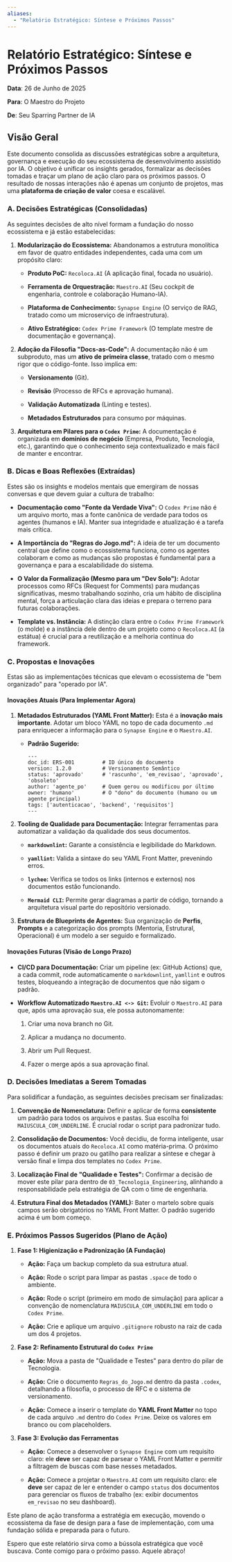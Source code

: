 ```yaml
---
aliases:
  - "Relatório Estratégico: Síntese e Próximos Passos"
---
```

# Relatório Estratégico: Síntese e Próximos Passos

**Data**: 26 de Junho de 2025

**Para**: O Maestro do Projeto

**De**: Seu Sparring Partner de IA

## Visão Geral

Este documento consolida as discussões estratégicas sobre a arquitetura, governança e execução do seu ecossistema de desenvolvimento assistido por IA. O objetivo é unificar os insights gerados, formalizar as decisões tomadas e traçar um plano de ação claro para os próximos passos. O resultado de nossas interações não é apenas um conjunto de projetos, mas uma **plataforma de criação de valor** coesa e escalável.

### A. Decisões Estratégicas (Consolidadas)

As seguintes decisões de alto nível formam a fundação do nosso ecossistema e já estão estabelecidas:

1. **Modularização do Ecossistema:** Abandonamos a estrutura monolítica em favor de quatro entidades independentes, cada uma com um propósito claro:
    
    - **Produto PoC:** `Recoloca.AI` (A aplicação final, focada no usuário).
        
    - **Ferramenta de Orquestração:** `Maestro.AI` (Seu cockpit de engenharia, controle e colaboração Humano-IA).
        
    - **Plataforma de Conhecimento:** `Synapse Engine` (O serviço de RAG, tratado como um microserviço de infraestrutura).
        
    - **Ativo Estratégico:** `Codex Prime Framework` (O template mestre de documentação e governança).
        
2. **Adoção da Filosofia "Docs-as-Code":** A documentação não é um subproduto, mas um **ativo de primeira classe**, tratado com o mesmo rigor que o código-fonte. Isso implica em:
    
    - **Versionamento** (Git).
        
    - **Revisão** (Processo de RFCs e aprovação humana).
        
    - **Validação Automatizada** (Linting e testes).
        
    - **Metadados Estruturados** para consumo por máquinas.
        
3. **Arquitetura em Pilares para o `Codex Prime`:** A documentação é organizada em **domínios de negócio** (Empresa, Produto, Tecnologia, etc.), garantindo que o conhecimento seja contextualizado e mais fácil de manter e encontrar.
    

### B. Dicas e Boas Reflexões (Extraídas)

Estes são os insights e modelos mentais que emergiram de nossas conversas e que devem guiar a cultura de trabalho:

- **Documentação como "Fonte da Verdade Viva":** O `Codex Prime` não é um arquivo morto, mas a fonte canônica de verdade para todos os agentes (humanos e IA). Manter sua integridade e atualização é a tarefa mais crítica.
    
- **A Importância do "Regras do Jogo.md":** A ideia de ter um documento central que define como o ecossistema funciona, como os agentes colaboram e como as mudanças são propostas é fundamental para a governança e para a escalabilidade do sistema.
    
- **O Valor da Formalização (Mesmo para um "Dev Solo"):** Adotar processos como RFCs (Request for Comments) para mudanças significativas, mesmo trabalhando sozinho, cria um hábito de disciplina mental, força a articulação clara das ideias e prepara o terreno para futuras colaborações.
    
- **Template vs. Instância:** A distinção clara entre o `Codex Prime Framework` (o molde) e a instância dele dentro de um projeto como o `Recoloca.AI` (a estátua) é crucial para a reutilização e a melhoria contínua do framework.
    

### C. Propostas e Inovações

Estas são as implementações técnicas que elevam o ecossistema de "bem organizado" para "operado por IA".

#### Inovações Atuais (Para Implementar Agora)

1. **Metadados Estruturados (YAML Front Matter):** Esta é a **inovação mais importante**. Adotar um bloco YAML no topo de cada documento `.md` para enriquecer a informação para o `Synapse Engine` e o `Maestro.AI`.
    
    - **Padrão Sugerido:**
        
        ```
        ---
        doc_id: ERS-001         # ID único do documento
        version: 1.2.0          # Versionamento Semântico
        status: 'aprovado'      # 'rascunho', 'em_revisao', 'aprovado', 'obsoleto'
        author: 'agente_po'     # Quem gerou ou modificou por último
        owner: 'humano'         # O "dono" do documento (humano ou um agente principal)
        tags: ['autenticacao', 'backend', 'requisitos']
        ---
        ```
        
2. **Tooling de Qualidade para Documentação:** Integrar ferramentas para automatizar a validação da qualidade dos seus documentos.
    
    - **`markdownlint`:** Garante a consistência e legibilidade do Markdown.
        
    - **`yamllint`:** Valida a sintaxe do seu YAML Front Matter, prevenindo erros.
        
    - **`lychee`:** Verifica se todos os links (internos e externos) nos documentos estão funcionando.
        
    - **`Mermaid CLI`:** Permite gerar diagramas a partir de código, tornando a arquitetura visual parte do repositório versionado.
        
3. **Estrutura de Blueprints de Agentes:** Sua organização de **Perfis**, **Prompts** e a categorização dos prompts (Mentoria, Estrutural, Operacional) é um modelo a ser seguido e formalizado.
    

#### Inovações Futuras (Visão de Longo Prazo)

- **CI/CD para Documentação:** Criar um pipeline (ex: GitHub Actions) que, a cada commit, rode automaticamente o `markdownlint`, `yamllint` e outros testes, bloqueando a integração de documentos que não sigam o padrão.
    
- **Workflow Automatizado `Maestro.AI <-> Git`:** Evoluir o `Maestro.AI` para que, após uma aprovação sua, ele possa autonomamente:
    
    1. Criar uma nova branch no Git.
        
    2. Aplicar a mudança no documento.
        
    3. Abrir um Pull Request.
        
    4. Fazer o merge após a sua aprovação final.
        

### D. Decisões Imediatas a Serem Tomadas

Para solidificar a fundação, as seguintes decisões precisam ser finalizadas:

1. **Convenção de Nomenclatura:** Definir e aplicar de forma **consistente** um padrão para todos os arquivos e pastas. Sua escolha foi `MAIUSCULA_COM_UNDERLINE`. É crucial rodar o script para padronizar tudo.
    
2. **Consolidação de Documentos:** Você decidiu, de forma inteligente, usar os documentos atuais do `Recoloca.AI` como matéria-prima. O próximo passo é definir um prazo ou gatilho para realizar a síntese e chegar à versão final e limpa dos templates no `Codex Prime`.
    
3. **Localização Final de "Qualidade e Testes":** Confirmar a decisão de mover este pilar para dentro de `03_Tecnologia_Engineering`, alinhando a responsabilidade pela estratégia de QA com o time de engenharia.
    
4. **Estrutura Final dos Metadados (YAML):** Bater o martelo sobre quais campos serão obrigatórios no YAML Front Matter. O padrão sugerido acima é um bom começo.
    

### E. Próximos Passos Sugeridos (Plano de Ação)

1. **Fase 1: Higienização e Padronização (A Fundação)**
    
    - **Ação:** Faça um backup completo da sua estrutura atual.
        
    - **Ação:** Rode o script para limpar as pastas `.space` de todo o ambiente.
        
    - **Ação:** Rode o script (primeiro em modo de simulação) para aplicar a convenção de nomenclatura `MAIUSCULA_COM_UNDERLINE` em todo o `Codex Prime`.
        
    - **Ação:** Crie e aplique um arquivo `.gitignore` robusto na raiz de cada um dos 4 projetos.
        
2. **Fase 2: Refinamento Estrutural do `Codex Prime`**
    
    - **Ação:** Mova a pasta de "Qualidade e Testes" para dentro do pilar de Tecnologia.
        
    - **Ação:** Crie o documento `Regras_do_Jogo.md` dentro da pasta `.codex`, detalhando a filosofia, o processo de RFC e o sistema de versionamento.
        
    - **Ação:** Comece a inserir o template do **YAML Front Matter** no topo de cada arquivo `.md` dentro do `Codex Prime`. Deixe os valores em branco ou com placeholders.
        
3. **Fase 3: Evolução das Ferramentas**
    
    - **Ação:** Comece a desenvolver o `Synapse Engine` com um requisito claro: ele **deve** ser capaz de parsear o YAML Front Matter e permitir a filtragem de buscas com base nesses metadados.
        
    - **Ação:** Comece a projetar o `Maestro.AI` com um requisito claro: ele **deve** ser capaz de ler e entender o campo `status` dos documentos para gerenciar os fluxos de trabalho (ex: exibir documentos `em_revisao` no seu dashboard).
        

Este plano de ação transforma a estratégia em execução, movendo o ecossistema da fase de design para a fase de implementação, com uma fundação sólida e preparada para o futuro.

Espero que este relatório sirva como a bússola estratégica que você buscava. Conte comigo para o próximo passo. Aquele abraço!
